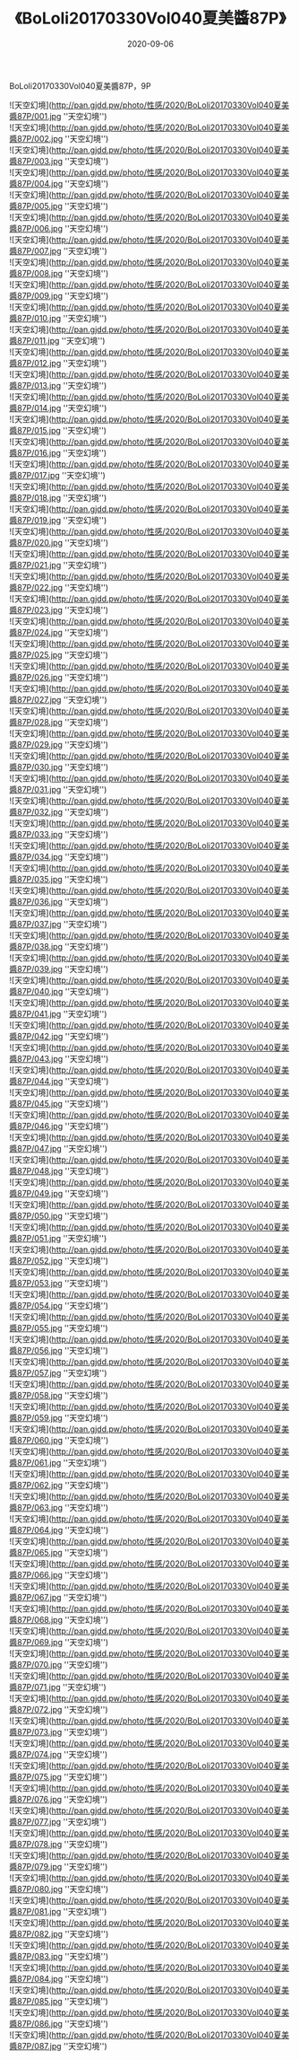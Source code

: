 ﻿---
layout: post
title:  《BoLoli20170330Vol040夏美醬87P》
date:   2020-09-06
img: http://pan.gjdd.pw/photo/性感/2020/BoLoli20170330Vol040夏美醬87P/000.jpg
categories: [美女, 性感, 泳衣]
---

BoLoli20170330Vol040夏美醬87P，9P



![天空幻境](http://pan.gjdd.pw/photo/性感/2020/BoLoli20170330Vol040夏美醬87P/001.jpg ''天空幻境'') <br>
![天空幻境](http://pan.gjdd.pw/photo/性感/2020/BoLoli20170330Vol040夏美醬87P/002.jpg ''天空幻境'') <br>
![天空幻境](http://pan.gjdd.pw/photo/性感/2020/BoLoli20170330Vol040夏美醬87P/003.jpg ''天空幻境'') <br>
![天空幻境](http://pan.gjdd.pw/photo/性感/2020/BoLoli20170330Vol040夏美醬87P/004.jpg ''天空幻境'') <br>
![天空幻境](http://pan.gjdd.pw/photo/性感/2020/BoLoli20170330Vol040夏美醬87P/005.jpg ''天空幻境'') <br>
![天空幻境](http://pan.gjdd.pw/photo/性感/2020/BoLoli20170330Vol040夏美醬87P/006.jpg ''天空幻境'') <br>
![天空幻境](http://pan.gjdd.pw/photo/性感/2020/BoLoli20170330Vol040夏美醬87P/007.jpg ''天空幻境'') <br>
![天空幻境](http://pan.gjdd.pw/photo/性感/2020/BoLoli20170330Vol040夏美醬87P/008.jpg ''天空幻境'') <br>
![天空幻境](http://pan.gjdd.pw/photo/性感/2020/BoLoli20170330Vol040夏美醬87P/009.jpg ''天空幻境'') <br>
![天空幻境](http://pan.gjdd.pw/photo/性感/2020/BoLoli20170330Vol040夏美醬87P/010.jpg ''天空幻境'') <br>
![天空幻境](http://pan.gjdd.pw/photo/性感/2020/BoLoli20170330Vol040夏美醬87P/011.jpg ''天空幻境'') <br>
![天空幻境](http://pan.gjdd.pw/photo/性感/2020/BoLoli20170330Vol040夏美醬87P/012.jpg ''天空幻境'') <br>
![天空幻境](http://pan.gjdd.pw/photo/性感/2020/BoLoli20170330Vol040夏美醬87P/013.jpg ''天空幻境'') <br>
![天空幻境](http://pan.gjdd.pw/photo/性感/2020/BoLoli20170330Vol040夏美醬87P/014.jpg ''天空幻境'') <br>
![天空幻境](http://pan.gjdd.pw/photo/性感/2020/BoLoli20170330Vol040夏美醬87P/015.jpg ''天空幻境'') <br>
![天空幻境](http://pan.gjdd.pw/photo/性感/2020/BoLoli20170330Vol040夏美醬87P/016.jpg ''天空幻境'') <br>
![天空幻境](http://pan.gjdd.pw/photo/性感/2020/BoLoli20170330Vol040夏美醬87P/017.jpg ''天空幻境'') <br>
![天空幻境](http://pan.gjdd.pw/photo/性感/2020/BoLoli20170330Vol040夏美醬87P/018.jpg ''天空幻境'') <br>
![天空幻境](http://pan.gjdd.pw/photo/性感/2020/BoLoli20170330Vol040夏美醬87P/019.jpg ''天空幻境'') <br>
![天空幻境](http://pan.gjdd.pw/photo/性感/2020/BoLoli20170330Vol040夏美醬87P/020.jpg ''天空幻境'') <br>
![天空幻境](http://pan.gjdd.pw/photo/性感/2020/BoLoli20170330Vol040夏美醬87P/021.jpg ''天空幻境'') <br>
![天空幻境](http://pan.gjdd.pw/photo/性感/2020/BoLoli20170330Vol040夏美醬87P/022.jpg ''天空幻境'') <br>
![天空幻境](http://pan.gjdd.pw/photo/性感/2020/BoLoli20170330Vol040夏美醬87P/023.jpg ''天空幻境'') <br>
![天空幻境](http://pan.gjdd.pw/photo/性感/2020/BoLoli20170330Vol040夏美醬87P/024.jpg ''天空幻境'') <br>
![天空幻境](http://pan.gjdd.pw/photo/性感/2020/BoLoli20170330Vol040夏美醬87P/025.jpg ''天空幻境'') <br>
![天空幻境](http://pan.gjdd.pw/photo/性感/2020/BoLoli20170330Vol040夏美醬87P/026.jpg ''天空幻境'') <br>
![天空幻境](http://pan.gjdd.pw/photo/性感/2020/BoLoli20170330Vol040夏美醬87P/027.jpg ''天空幻境'') <br>
![天空幻境](http://pan.gjdd.pw/photo/性感/2020/BoLoli20170330Vol040夏美醬87P/028.jpg ''天空幻境'') <br>
![天空幻境](http://pan.gjdd.pw/photo/性感/2020/BoLoli20170330Vol040夏美醬87P/029.jpg ''天空幻境'') <br>
![天空幻境](http://pan.gjdd.pw/photo/性感/2020/BoLoli20170330Vol040夏美醬87P/030.jpg ''天空幻境'') <br>
![天空幻境](http://pan.gjdd.pw/photo/性感/2020/BoLoli20170330Vol040夏美醬87P/031.jpg ''天空幻境'') <br>
![天空幻境](http://pan.gjdd.pw/photo/性感/2020/BoLoli20170330Vol040夏美醬87P/032.jpg ''天空幻境'') <br>
![天空幻境](http://pan.gjdd.pw/photo/性感/2020/BoLoli20170330Vol040夏美醬87P/033.jpg ''天空幻境'') <br>
![天空幻境](http://pan.gjdd.pw/photo/性感/2020/BoLoli20170330Vol040夏美醬87P/034.jpg ''天空幻境'') <br>
![天空幻境](http://pan.gjdd.pw/photo/性感/2020/BoLoli20170330Vol040夏美醬87P/035.jpg ''天空幻境'') <br>
![天空幻境](http://pan.gjdd.pw/photo/性感/2020/BoLoli20170330Vol040夏美醬87P/036.jpg ''天空幻境'') <br>
![天空幻境](http://pan.gjdd.pw/photo/性感/2020/BoLoli20170330Vol040夏美醬87P/037.jpg ''天空幻境'') <br>
![天空幻境](http://pan.gjdd.pw/photo/性感/2020/BoLoli20170330Vol040夏美醬87P/038.jpg ''天空幻境'') <br>
![天空幻境](http://pan.gjdd.pw/photo/性感/2020/BoLoli20170330Vol040夏美醬87P/039.jpg ''天空幻境'') <br>
![天空幻境](http://pan.gjdd.pw/photo/性感/2020/BoLoli20170330Vol040夏美醬87P/040.jpg ''天空幻境'') <br>
![天空幻境](http://pan.gjdd.pw/photo/性感/2020/BoLoli20170330Vol040夏美醬87P/041.jpg ''天空幻境'') <br>
![天空幻境](http://pan.gjdd.pw/photo/性感/2020/BoLoli20170330Vol040夏美醬87P/042.jpg ''天空幻境'') <br>
![天空幻境](http://pan.gjdd.pw/photo/性感/2020/BoLoli20170330Vol040夏美醬87P/043.jpg ''天空幻境'') <br>
![天空幻境](http://pan.gjdd.pw/photo/性感/2020/BoLoli20170330Vol040夏美醬87P/044.jpg ''天空幻境'') <br>
![天空幻境](http://pan.gjdd.pw/photo/性感/2020/BoLoli20170330Vol040夏美醬87P/045.jpg ''天空幻境'') <br>
![天空幻境](http://pan.gjdd.pw/photo/性感/2020/BoLoli20170330Vol040夏美醬87P/046.jpg ''天空幻境'') <br>
![天空幻境](http://pan.gjdd.pw/photo/性感/2020/BoLoli20170330Vol040夏美醬87P/047.jpg ''天空幻境'') <br>
![天空幻境](http://pan.gjdd.pw/photo/性感/2020/BoLoli20170330Vol040夏美醬87P/048.jpg ''天空幻境'') <br>
![天空幻境](http://pan.gjdd.pw/photo/性感/2020/BoLoli20170330Vol040夏美醬87P/049.jpg ''天空幻境'') <br>
![天空幻境](http://pan.gjdd.pw/photo/性感/2020/BoLoli20170330Vol040夏美醬87P/050.jpg ''天空幻境'') <br>
![天空幻境](http://pan.gjdd.pw/photo/性感/2020/BoLoli20170330Vol040夏美醬87P/051.jpg ''天空幻境'') <br>
![天空幻境](http://pan.gjdd.pw/photo/性感/2020/BoLoli20170330Vol040夏美醬87P/052.jpg ''天空幻境'') <br>
![天空幻境](http://pan.gjdd.pw/photo/性感/2020/BoLoli20170330Vol040夏美醬87P/053.jpg ''天空幻境'') <br>
![天空幻境](http://pan.gjdd.pw/photo/性感/2020/BoLoli20170330Vol040夏美醬87P/054.jpg ''天空幻境'') <br>
![天空幻境](http://pan.gjdd.pw/photo/性感/2020/BoLoli20170330Vol040夏美醬87P/055.jpg ''天空幻境'') <br>
![天空幻境](http://pan.gjdd.pw/photo/性感/2020/BoLoli20170330Vol040夏美醬87P/056.jpg ''天空幻境'') <br>
![天空幻境](http://pan.gjdd.pw/photo/性感/2020/BoLoli20170330Vol040夏美醬87P/057.jpg ''天空幻境'') <br>
![天空幻境](http://pan.gjdd.pw/photo/性感/2020/BoLoli20170330Vol040夏美醬87P/058.jpg ''天空幻境'') <br>
![天空幻境](http://pan.gjdd.pw/photo/性感/2020/BoLoli20170330Vol040夏美醬87P/059.jpg ''天空幻境'') <br>
![天空幻境](http://pan.gjdd.pw/photo/性感/2020/BoLoli20170330Vol040夏美醬87P/060.jpg ''天空幻境'') <br>
![天空幻境](http://pan.gjdd.pw/photo/性感/2020/BoLoli20170330Vol040夏美醬87P/061.jpg ''天空幻境'') <br>
![天空幻境](http://pan.gjdd.pw/photo/性感/2020/BoLoli20170330Vol040夏美醬87P/062.jpg ''天空幻境'') <br>
![天空幻境](http://pan.gjdd.pw/photo/性感/2020/BoLoli20170330Vol040夏美醬87P/063.jpg ''天空幻境'') <br>
![天空幻境](http://pan.gjdd.pw/photo/性感/2020/BoLoli20170330Vol040夏美醬87P/064.jpg ''天空幻境'') <br>
![天空幻境](http://pan.gjdd.pw/photo/性感/2020/BoLoli20170330Vol040夏美醬87P/065.jpg ''天空幻境'') <br>
![天空幻境](http://pan.gjdd.pw/photo/性感/2020/BoLoli20170330Vol040夏美醬87P/066.jpg ''天空幻境'') <br>
![天空幻境](http://pan.gjdd.pw/photo/性感/2020/BoLoli20170330Vol040夏美醬87P/067.jpg ''天空幻境'') <br>
![天空幻境](http://pan.gjdd.pw/photo/性感/2020/BoLoli20170330Vol040夏美醬87P/068.jpg ''天空幻境'') <br>
![天空幻境](http://pan.gjdd.pw/photo/性感/2020/BoLoli20170330Vol040夏美醬87P/069.jpg ''天空幻境'') <br>
![天空幻境](http://pan.gjdd.pw/photo/性感/2020/BoLoli20170330Vol040夏美醬87P/070.jpg ''天空幻境'') <br>
![天空幻境](http://pan.gjdd.pw/photo/性感/2020/BoLoli20170330Vol040夏美醬87P/071.jpg ''天空幻境'') <br>
![天空幻境](http://pan.gjdd.pw/photo/性感/2020/BoLoli20170330Vol040夏美醬87P/072.jpg ''天空幻境'') <br>
![天空幻境](http://pan.gjdd.pw/photo/性感/2020/BoLoli20170330Vol040夏美醬87P/073.jpg ''天空幻境'') <br>
![天空幻境](http://pan.gjdd.pw/photo/性感/2020/BoLoli20170330Vol040夏美醬87P/074.jpg ''天空幻境'') <br>
![天空幻境](http://pan.gjdd.pw/photo/性感/2020/BoLoli20170330Vol040夏美醬87P/075.jpg ''天空幻境'') <br>
![天空幻境](http://pan.gjdd.pw/photo/性感/2020/BoLoli20170330Vol040夏美醬87P/076.jpg ''天空幻境'') <br>
![天空幻境](http://pan.gjdd.pw/photo/性感/2020/BoLoli20170330Vol040夏美醬87P/077.jpg ''天空幻境'') <br>
![天空幻境](http://pan.gjdd.pw/photo/性感/2020/BoLoli20170330Vol040夏美醬87P/078.jpg ''天空幻境'') <br>
![天空幻境](http://pan.gjdd.pw/photo/性感/2020/BoLoli20170330Vol040夏美醬87P/079.jpg ''天空幻境'') <br>
![天空幻境](http://pan.gjdd.pw/photo/性感/2020/BoLoli20170330Vol040夏美醬87P/080.jpg ''天空幻境'') <br>
![天空幻境](http://pan.gjdd.pw/photo/性感/2020/BoLoli20170330Vol040夏美醬87P/081.jpg ''天空幻境'') <br>
![天空幻境](http://pan.gjdd.pw/photo/性感/2020/BoLoli20170330Vol040夏美醬87P/082.jpg ''天空幻境'') <br>
![天空幻境](http://pan.gjdd.pw/photo/性感/2020/BoLoli20170330Vol040夏美醬87P/083.jpg ''天空幻境'') <br>
![天空幻境](http://pan.gjdd.pw/photo/性感/2020/BoLoli20170330Vol040夏美醬87P/084.jpg ''天空幻境'') <br>
![天空幻境](http://pan.gjdd.pw/photo/性感/2020/BoLoli20170330Vol040夏美醬87P/085.jpg ''天空幻境'') <br>
![天空幻境](http://pan.gjdd.pw/photo/性感/2020/BoLoli20170330Vol040夏美醬87P/086.jpg ''天空幻境'') <br>
![天空幻境](http://pan.gjdd.pw/photo/性感/2020/BoLoli20170330Vol040夏美醬87P/087.jpg ''天空幻境'') <br>